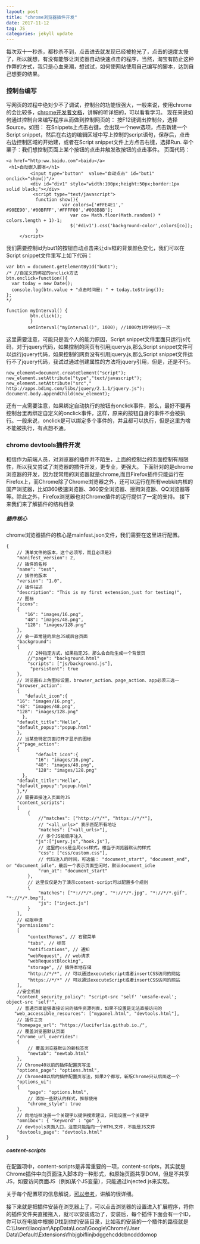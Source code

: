 ```yaml
---
layout: post
title: "chrome浏览器插件开发"
date: 2017-11-12
tag: JS
categories: jekyll update
---
```

每次双十一秒杀，都秒杀不到，点击进去就发现已经被抢光了，点击的速度太慢了，所以就想，有没有能够让浏览器自动快速点击的程序，当然，淘宝有防止这种作弊的方式，我只是心血来潮，想试试，如何使网站使用自己编写的脚本，达到自己想要的结果。
### 控制台编写
写网页的过程中绝对少不了调试，控制台的功能很强大，一般来说，使用chrome的会比较多，[chrome开发者文档](http://www.css88.com/doc/chrome-devtools/)，讲解的听详细的，可以看看学习。
现在来说如何通过控制台来编写程序从而做到控制网页的：
按F12键调出控制台，选择Source，如图：
在Snippets上点击右键，会出现一个new选项，点击新建一个Script snippet，然后在右边的编辑区域中写上控制的script语句，保存后，点击右边控制区域的开始建，或者在Script snippet文件上方点击右键，选择Run.
举个栗子：我们想控制页面上某个按钮的点击并触发改按钮的点击事件。
页面代码：

```
<a href="http:ww.baidu.com">baidu</a>
 <h1>自动嵌入脚本</h1>
         <input type="button"  value="自动点击" id="but1" onclick="show()"/>
		 <div id="div1" style="width:100px;height:50px;border:1px solid black;"></div>
		  <script type="text/javascript">
           function show(){
		             var colors=['#FFE4E1','	#90EE90','#00BFFF','#FFFF00','#008B8B'];
                        var co= Math.floor(Math.random() * colors.length + 1)-1;
                        $('#div1').css('background-color',colors[co]);
		   }
     </script>
```
我们需要控制id为but1的按钮自动点击来让div框的背景颜色变化，我们可以在Script snippet文件里写上如下代码：

```
var btn = document.getElementById("but1");
/* //自定义的绑定的onclick方法
btn.onclick=function(){
  var today = new Date();
  console.log(btn.value + "点击时间是: " + today.toString());
};
*/

function myInterval() {  
         btn.click();          
         }
        setInterval("myInterval()", 1000); //1000为1秒钟执行一次
```
这里需要注意，可能只是我个人的能力原因，Script snippet文件里面只运行js代码，对于jquery代码，如果控制的网页有引用jquery.js,那么Script snippet文件可以运行jquery代码，如果控制的网页没有引用jquery.js,那么Script snippet文件运行不了jquery代码，我试过通过创建属性的方法将jquery引用，但是，还是不行。

```
new_element=document.createElement("script"); 
new_element.setAttribute("type","text/javascript"); 
new_element.setAttribute("src"," http://apps.bdimg.com/libs/jquery/2.1.1/jquery.js"); 
document.body.appendChild(new_element); 
```
还有一点需要注意，如果绑定自动执行的按钮有onclick事件，那么，最好不要再控制台里再绑定自定义的onclick事件，这样，原来的按钮自身的事件不会被执行。一般来说，onclick是可以绑定多个事件的，并且都可以执行，但是这里为啥不能被执行，有点想不通。

### chrome devtools插件开发
相信作为前端人员，对浏览器的插件并不陌生，上面的控制台的页面控制有局限性，所以我又尝试了浏览器的插件开发，更专业，更强大。
下面针对的是chrome浏览器的开发，因为我常用的浏览器就是chrome,而且Firefox插件只能运行在Firefox上，而Chrome除了Chrome浏览器之外，还可以运行在所有webkit内核的国产浏览器，比如360极速浏览器、360安全浏览器、搜狗浏览器、QQ浏览器等等。除此之外，Firefox浏览器也对Chrome插件的运行提供了一定的支持。
接下来我们来了解插件的结构目录
##### 插件核心
chrome浏览器插件的核心是mainfest.json文件，我们需要在这里进行配置。

```
{
    // 清单文件的版本，这个必须写，而且必须是2
    "manifest_version": 2,
    // 插件的名称
    "name": "test",
    // 插件的版本
    "version": "1.0",
    // 插件描述
    "description": "This is my first extension,just for testing!",
    // 图标
    "icons":
    {
       "16": "images/16.png",
       "48": "images/48.png",
       "128": "images/128.png"
    },
    // 会一直常驻的后台JS或后台页面
    "background":
    {
        // 2种指定方式，如果指定JS，那么会自动生成一个背景页
        //"page": "background.html"
        "scripts": ["js/background.js"],
         "persistent": true
    },
    // 浏览器右上角图标设置，browser_action、page_action、app必须三选一
    "browser_action": 
    {
       "default_icon":{
    "16": "images/16.png",
    "48": "images/48.png",
    "128": "images/128.png"
      },
	"default_title":"Hello",
	"default_popup":"popup.html"
    },
    // 当某些特定页面打开才显示的图标
    /*"page_action":
    {
           "default_icon":{
           "16": "images/16.png",
           "48": "images/48.png",
           "128": "images/128.png"
      },
	"default_title":"Hello",
	"default_popup":"popup.html"
    },*/
    // 需要直接注入页面的JS
    "content_scripts": 
    [
        {
            //"matches": ["http://*/*", "https://*/*"],
            // "<all_urls>" 表示匹配所有地址
            "matches": ["<all_urls>"],
            // 多个JS按顺序注入
           "js":["juery.js","hook.js"],
            // 这里的css是全局css样式，相当于浏览器默认的样式
            "css": ["css/custom.css"],
            // 代码注入的时间，可选值： "document_start", "document_end", or "document_idle"，最后一个表示页面空闲时，默认document_idle
            "run_at": "document_start"
        },
        // 这里仅仅是为了演示content-script可以配置多个规则
        {
            "matches": ["*://*/*.png", "*://*/*.jpg", "*://*/*.gif", "*://*/*.bmp"],
            "js": ["inject.js"]
        }
    ],
    // 权限申请
    "permissions":
    [
        "contextMenus", // 右键菜单
        "tabs", // 标签
        "notifications", // 通知
        "webRequest", // web请求
        "webRequestBlocking",
        "storage", // 插件本地存储
        "http://*/*", // 可以通过executeScript或者insertCSS访问的网站
        "https://*/*" // 可以通过executeScript或者insertCSS访问的网站
    ],
    //安全机制
    "content_security_policy": "script-src 'self' 'unsafe-eval'; object-src 'self'",
    // 普通页面能够直接访问的插件资源列表，如果不设置是无法直接访问的
   "web_accessible_resources": ["mypanel.html", "devtools.html"],
    // 插件主页
    "homepage_url": "https://luciferlia.github.io./",
    // 覆盖浏览器默认页面
    "chrome_url_overrides":
    {
        // 覆盖浏览器默认的新标签页
        "newtab": "newtab.html"
    },
    // Chrome40以前的插件配置页写法
    "options_page": "options.html",
    // Chrome40以后的插件配置页写法，如果2个都写，新版Chrome只认后面这一个
    "options_ui":
    {
        "page": "options.html",
        // 添加一些默认的样式，推荐使用
        "chrome_style": true
    },
    // 向地址栏注册一个关键字以提供搜索建议，只能设置一个关键字
    "omnibox": { "keyword" : "go" },
    // devtools页面入口，注意只能指向一个HTML文件，不能是JS文件
    "devtools_page": "devtools.html"
}
```
##### content-scripts
在配置项中，content-scripts是非常重要的一项，content-scripts，其实就是Chrome插件中向页面注入脚本的一种形式，和原始页面共享DOM，但是不共享JS，如要访问页面JS（例如某个JS变量），只能通过injected js来实现。

关于每个配置项的信息解说，[可以参考](http://www.cnblogs.com/liuxianan/p/chrome-plugin-develop.html#什么是chrome插件)，讲解的很详细。





接下来就是把插件安装在浏览器上了，可以点击浏览器的设置进入扩展程序，将你的插件文件夹直接拖入，就可以安装成功了，安装后，每个插件下面会有一个ID，你可以在电脑中根据ID找到你的安装目录，比如我的安装的一个插件的路径就是C:\Users\liaoqian\AppData\Local\Google\Chrome\User Data\Default\Extensions\fhbjgbiflinjbdggehcddcbncdddomop

